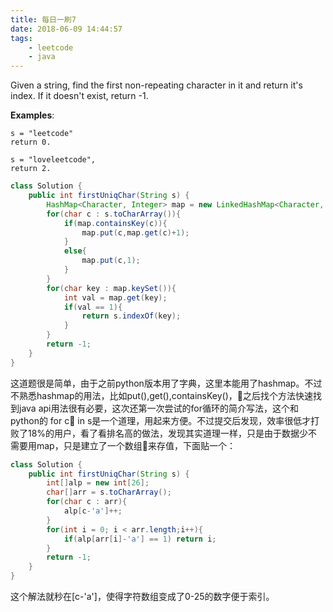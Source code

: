 ```yaml
---
title: 每日一刷7
date: 2018-06-09 14:44:57
tags:
    - leetcode
    - java
---
```

Given a string, find the first non-repeating character in it and return it's index. If it doesn't exist, return -1.

**Examples**:
```
s = "leetcode"
return 0.

s = "loveleetcode",
return 2.
```
```java
class Solution {
    public int firstUniqChar(String s) {
        HashMap<Character, Integer> map = new LinkedHashMap<Character, Integer>();
        for(char c : s.toCharArray()){
            if(map.containsKey(c)){
                map.put(c,map.get(c)+1);
            }
            else{
                map.put(c,1);
            }
        }
        for(char key : map.keySet()){
            int val = map.get(key);
            if(val == 1){
                return s.indexOf(key);
            }
        }
        return -1;
    }
}
```
这道题很是简单，由于之前python版本用了字典，这里本能用了hashmap。不过不熟悉hashmap的用法，比如put(),get(),containsKey()，之后找个方法快速找到java api用法很有必要，这次还第一次尝试的for循环的简介写法，这个和python的 for c in s是一个道理，用起来方便。不过提交后发现，效率很低才打败了18%的用户，看了看排名高的做法，发现其实道理一样，只是由于数据少不需要用map，只是建立了一个数组来存值，下面贴一个：
```java
class Solution {
    public int firstUniqChar(String s) {
        int[]alp = new int[26];
        char[]arr = s.toCharArray();
        for(char c : arr){
            alp[c-'a']++;
        }
        for(int i = 0; i < arr.length;i++){
            if(alp[arr[i]-'a'] == 1) return i;
        }
        return -1;
    }
}
```
这个解法就秒在[c-'a']，使得字符数组变成了0-25的数字便于索引。